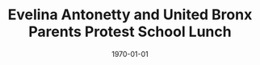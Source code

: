 ---
title: Evelina Antonetty and United Bronx Parents Protest School Lunch
layout: "tc-single"
hasContentInGallery: true
date: 1970-01-01
---